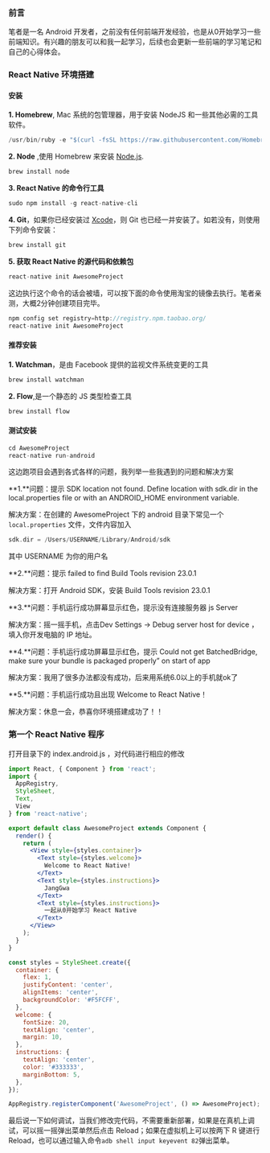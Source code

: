 ### 前言

笔者是一名 Android 开发者，之前没有任何前端开发经验，也是从0开始学习一些前端知识。有兴趣的朋友可以和我一起学习，后续也会更新一些前端的学习笔记和自己的心得体会。

### React Native 环境搭建

#### 安装

**1. Homebrew**, Mac 系统的包管理器，用于安装 NodeJS 和一些其他必需的工具软件。

```c
/usr/bin/ruby -e "$(curl -fsSL https://raw.githubusercontent.com/Homebrew/install/master/install)"
```

**2. Node** ,使用 Homebrew 来安装 [Node.js](https://nodejs.org/).

```c
brew install node
```

**3. React Native 的命令行工具**

```c
sudo npm install -g react-native-cli
```

**4. Git**，如果你已经安装过 [Xcode](https://developer.apple.com/xcode/)，则 Git 也已经一并安装了。如若没有，则使用下列命令安装：

```c
brew install git
```

**5. 获取 React Native 的源代码和依赖包**

```c
react-native init AwesomeProject
```

这边执行这个命令的话会被墙，可以按下面的命令使用淘宝的镜像去执行。笔者亲测，大概2分钟创建项目完毕。

```c
npm config set registry=http://registry.npm.taobao.org/
react-native init AwesomeProject
```

#### 推荐安装

**1. Watchman**，是由 Facebook 提供的监视文件系统变更的工具

```c
brew install watchman
```

**2. Flow**,是一个静态的 JS 类型检查工具

```c
brew install flow
```

#### 测试安装

```c
cd AwesomeProject
react-native run-android
```

这边跑项目会遇到各式各样的问题，我列举一些我遇到的问题和解决方案

**1.**问题：提示 SDK location not found. Define location with sdk.dir in the local.properties file or with an ANDROID_HOME environment variable.

解决方案：在创建的 AwesomeProject 下的 android 目录下常见一个 `local.properties` 文件，文件内容加入

```c
sdk.dir = /Users/USERNAME/Library/Android/sdk
```

其中 USERNAME 为你的用户名

**2.**问题：提示 failed to find Build Tools revision 23.0.1

解决方案：打开 Android SDK，安装 Build Tools revision 23.0.1

**3.**问题：手机运行成功屏幕显示红色，提示没有连接服务器 js Server

解决方案：摇一摇手机，点击Dev Settings -> Debug server host for device ，填入你开发电脑的 IP 地址。

**4.**问题：手机运行成功屏幕显示红色，提示 Could not get BatchedBridge, make sure your bundle is packaged properly” on start of app

解决方案：我用了很多办法都没有成功，后来用系统6.0以上的手机就ok了

**5.**问题：手机运行成功且出现 Welcome to React Native！

解决方案：休息一会，恭喜你环境搭建成功了！！

### 第一个 React Native 程序

打开目录下的 index.android.js ，对代码进行相应的修改

```jsx
import React, { Component } from 'react';
import {
  AppRegistry,
  StyleSheet,
  Text,
  View
} from 'react-native';

export default class AwesomeProject extends Component {
  render() {
    return (
      <View style={styles.container}>
        <Text style={styles.welcome}>
          Welcome to React Native!
        </Text>
        <Text style={styles.instructions}>
          JangGwa
        </Text>
        <Text style={styles.instructions}>
          一起从0开始学习 React Native
        </Text>
      </View>
    );
  }
}

const styles = StyleSheet.create({
  container: {
    flex: 1,
    justifyContent: 'center',
    alignItems: 'center',
    backgroundColor: '#F5FCFF',
  },
  welcome: {
    fontSize: 20,
    textAlign: 'center',
    margin: 10,
  },
  instructions: {
    textAlign: 'center',
    color: '#333333',
    marginBottom: 5,
  },
});

AppRegistry.registerComponent('AwesomeProject', () => AwesomeProject);
```

最后说一下如何调试，当我们修改完代码，不需要重新部署，如果是在真机上调试，可以摇一摇弹出菜单然后点击 Reload；如果在虚拟机上可以按两下 R 键进行 Reload，也可以通过输入命令`adb shell input keyevent 82`弹出菜单。